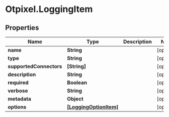 # Otpixel.LoggingItem

## Properties
Name | Type | Description | Notes
------------ | ------------- | ------------- | -------------
**name** | **String** |  | [optional] 
**type** | **String** |  | [optional] 
**supportedConnectors** | **[String]** |  | [optional] 
**description** | **String** |  | [optional] 
**required** | **Boolean** |  | [optional] 
**verbose** | **String** |  | [optional] 
**metadata** | **Object** |  | [optional] 
**options** | [**[LoggingOptionItem]**](LoggingOptionItem.md) |  | [optional] 


